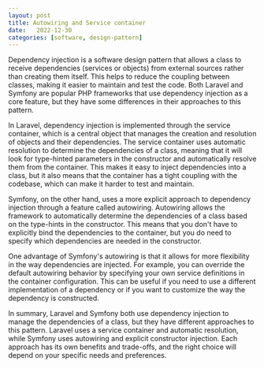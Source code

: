 ```yaml
---
layout: post
title: Autowiring and Service container
date:   2022-12-30
categories: [software, design-pattern]
---
```


Dependency injection is a software design pattern that allows a class to receive dependencies (services or objects) from external sources rather than creating them itself. This helps to reduce the coupling between classes, making it easier to maintain and test the code. Both Laravel and Symfony are popular PHP frameworks that use dependency injection as a core feature, but they have some differences in their approaches to this pattern.

<!-- more -->

In Laravel, dependency injection is implemented through the service container, which is a central object that manages the creation and resolution of objects and their dependencies. The service container uses automatic resolution to determine the dependencies of a class, meaning that it will look for type-hinted parameters in the constructor and automatically resolve them from the container. This makes it easy to inject dependencies into a class, but it also means that the container has a tight coupling with the codebase, which can make it harder to test and maintain.

Symfony, on the other hand, uses a more explicit approach to dependency injection through a feature called autowiring. Autowiring allows the framework to automatically determine the dependencies of a class based on the type-hints in the constructor. This means that you don't have to explicitly bind the dependencies to the container, but you do need to specify which dependencies are needed in the constructor.

One advantage of Symfony's autowiring is that it allows for more flexibility in the way dependencies are injected. For example, you can override the default autowiring behavior by specifying your own service definitions in the container configuration. This can be useful if you need to use a different implementation of a dependency or if you want to customize the way the dependency is constructed.

In summary, Laravel and Symfony both use dependency injection to manage the dependencies of a class, but they have different approaches to this pattern. Laravel uses a service container and automatic resolution, while Symfony uses autowiring and explicit constructor injection. Each approach has its own benefits and trade-offs, and the right choice will depend on your specific needs and preferences.
